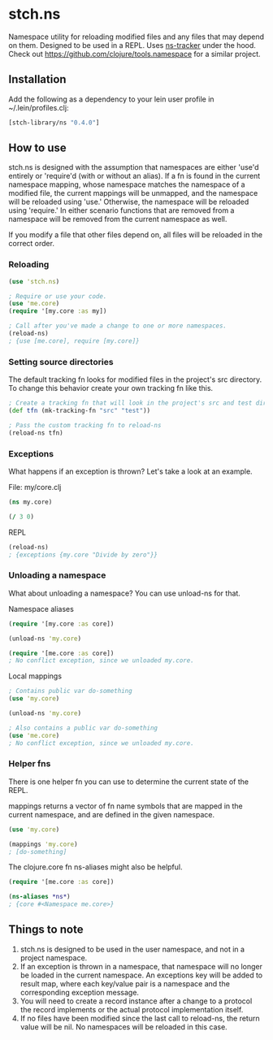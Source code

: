 # stch.ns

Namespace utility for reloading modified files and any files that may depend on them. Designed to be used in a REPL. Uses [ns-tracker](https://github.com/weavejester/ns-tracker) under the hood.  Check out https://github.com/clojure/tools.namespace for a similar project.

## Installation

Add the following as a dependency to your lein user profile in ~/.lein/profiles.clj:

```clojure
[stch-library/ns "0.4.0"]
```

## How to use

stch.ns is designed with the assumption that namespaces are either 'use'd entirely or 'require'd (with or without an alias).  If a fn is found in the current namespace mapping, whose namespace matches the namespace of a modified file, the current mappings will be unmapped, and the namespace will be reloaded using 'use.'  Otherwise, the namespace will be reloaded using 'require.'  In either scenario functions that are removed from a namespace will be removed from the current namespace as well.

If you modify a file that other files depend on, all files will be reloaded in the correct order.

### Reloading

```clojure
(use 'stch.ns)

; Require or use your code.
(use 'me.core)
(require '[my.core :as my])

; Call after you've made a change to one or more namespaces.
(reload-ns)
; {use [me.core], require [my.core]}
```

### Setting source directories

The default tracking fn looks for modified files in the project's src directory.  To change this behavior create your own tracking fn like this.

```clojure
; Create a tracking fn that will look in the project's src and test directories.
(def tfn (mk-tracking-fn "src" "test"))

; Pass the custom tracking fn to reload-ns
(reload-ns tfn)
```

### Exceptions

What happens if an exception is thrown? Let's take a look at an example.

File: my/core.clj

```clojure
(ns my.core)

(/ 3 0)
```

REPL

```clojure
(reload-ns)
; {exceptions {my.core "Divide by zero"}}
```

### Unloading a namespace

What about unloading a namespace?  You can use unload-ns for that.

Namespace aliases

```clojure
(require '[my.core :as core])

(unload-ns 'my.core)

(require '[me.core :as core])
; No conflict exception, since we unloaded my.core.
```

Local mappings

```clojure
; Contains public var do-something
(use 'my.core)

(unload-ns 'my.core)

; Also contains a public var do-something
(use 'me.core)
; No conflict exception, since we unloaded my.core.
```

### Helper fns

There is one helper fn you can use to determine the current state of the REPL.

mappings returns a vector of fn name symbols that are mapped in the current namespace, and are defined in the given namespace.

```clojure
(use 'my.core)

(mappings 'my.core)
; [do-something]
```

The clojure.core fn ns-aliases might also be helpful.

```clojure
(require '[me.core :as core])

(ns-aliases *ns*)
; {core #<Namespace me.core>}
```

## Things to note

1. stch.ns is designed to be used in the user namespace, and not in a project namespace.
2. If an exception is thrown in a namespace, that namespace will no longer be loaded in the current namespace.  An exceptions key will be added to result map, where each key/value pair is a namespace and the corresponding exception message.
3. You will need to create a record instance after a change to a protocol the record implements or the actual protocol implementation itself.
4. If no files have been modified since the last call to reload-ns, the return value will be nil. No namespaces will be reloaded in this case.











